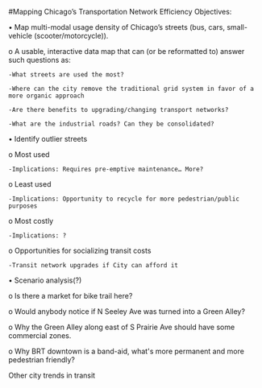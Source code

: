 #Mapping Chicago’s Transportation Network Efficiency
Objectives:

•	Map multi-modal usage density of Chicago’s streets (bus, cars, small-vehicle (scooter/motorcycle)).

  o	A usable, interactive data map that can (or be reformatted to) answer such questions as:
  
    -What streets are used the most?
  
    -Where can the city remove the traditional grid system in favor of a more organic approach
  
    -Are there benefits to upgrading/changing transport networks?
  
    -What are the industrial roads? Can they be consolidated?

•	Identify outlier streets

  o	Most used

    -Implications: Requires pre-emptive maintenance… More?

  o	Least used

    -Implications: Opportunity to recycle for more pedestrian/public purposes

  o	Most costly

    -Implications: ?

  o	Opportunities for socializing transit costs

    -Transit network upgrades if City can afford it

• Scenario analysis(?)

  o	Is there a market for bike trail here?

  o	Would anybody notice if N Seeley Ave was turned into a Green Alley?

  o	Why the Green Alley along east of S Prairie Ave should have some commercial zones.

  o	Why BRT downtown is a band-aid, what's more permanent and more pedestrian friendly?

Other city trends in transit

